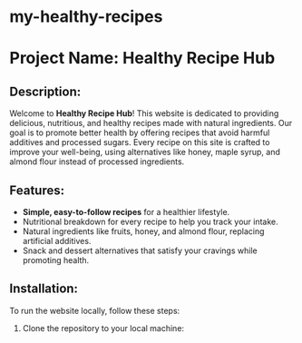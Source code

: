 # my-healthy-recipes
# Project Name: Healthy Recipe Hub

## Description:
Welcome to **Healthy Recipe Hub**! This website is dedicated to providing delicious, nutritious, and healthy recipes made with natural ingredients. Our goal is to promote better health by offering recipes that avoid harmful additives and processed sugars. Every recipe on this site is crafted to improve your well-being, using alternatives like honey, maple syrup, and almond flour instead of processed ingredients.

## Features:
- **Simple, easy-to-follow recipes** for a healthier lifestyle.
- Nutritional breakdown for every recipe to help you track your intake.
- Natural ingredients like fruits, honey, and almond flour, replacing artificial additives.
- Snack and dessert alternatives that satisfy your cravings while promoting health.

## Installation:
To run the website locally, follow these steps:
1. Clone the repository to your local machine:

